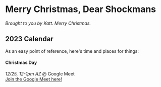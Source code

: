 # Merry Christmas, Dear Shockmans

_Brought to you by Katt.  Merry Christmas._


## 2023 Calendar

As an easy point of reference, here's time and places for things:


#### Christmas Day

*12/25, 12-1pm AZ* @ Google Meet
<br>
[Join the Google Meet here!](https://meet.google.com/cvm-zxjr-opi)
